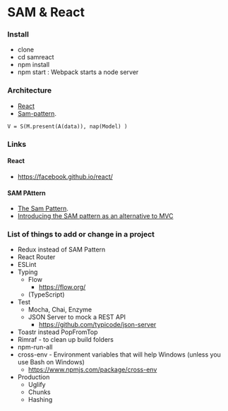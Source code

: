 # SAM & React 

### Install

* clone
* cd samreact
* npm install
* npm start : Webpack starts a node server 


### Architecture

* [React](https://facebook.github.io/react/)
* [Sam-pattern](http://sam.js.org/).

`V = S(M.present(A(data)), nap(Model) )`

### Links

#### React
* https://facebook.github.io/react/

#### SAM PAttern
* [The Sam Pattern](http://sam.js.org/).
* [Introducing the SAM pattern as an alternative to MVC](http://www.ebpml.org/blog15/2016/01/introducing-the-sam-pattern-as-an-alternative-to-mvc/)

### List of things to add or change in a project
* Redux instead of SAM Pattern
* React Router
* ESLint
* Typing
    * Flow
        * https://flow.org/
    * (TypeScript)
* Test
    * Mocha, Chai, Enzyme
    * JSON Server to mock a REST API
        * https://github.com/typicode/json-server
* Toastr instead PopFromTop
* Rimraf - to clean up build folders
* npm-run-all
* cross-env - Environment variables that will help Windows (unless you use Bash on Windows)
    * https://www.npmjs.com/package/cross-env
* Production
    * Uglify
    * Chunks
    * Hashing


